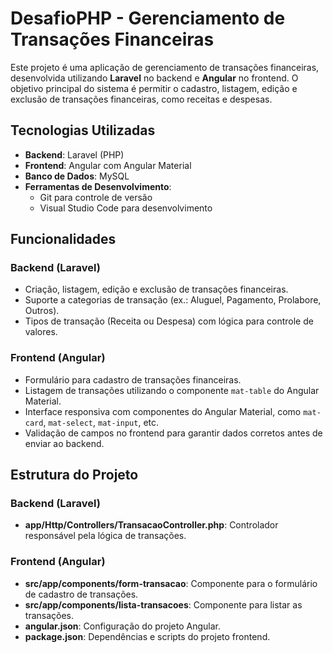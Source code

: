 # DesafioPHP - Gerenciamento de Transações Financeiras

Este projeto é uma aplicação de gerenciamento de transações financeiras, desenvolvida utilizando **Laravel** no backend e **Angular** no frontend. O objetivo principal do sistema é permitir o cadastro, listagem, edição e exclusão de transações financeiras, como receitas e despesas.

## Tecnologias Utilizadas

- **Backend**: Laravel (PHP)
- **Frontend**: Angular com Angular Material
- **Banco de Dados**: MySQL
- **Ferramentas de Desenvolvimento**:
  - Git para controle de versão
  - Visual Studio Code para desenvolvimento

## Funcionalidades

### Backend (Laravel)
- Criação, listagem, edição e exclusão de transações financeiras.
- Suporte a categorias de transação (ex.: Aluguel, Pagamento, Prolabore, Outros).
- Tipos de transação (Receita ou Despesa) com lógica para controle de valores.
  
### Frontend (Angular)
- Formulário para cadastro de transações financeiras.
- Listagem de transações utilizando o componente `mat-table` do Angular Material.
- Interface responsiva com componentes do Angular Material, como `mat-card`, `mat-select`, `mat-input`, etc.
- Validação de campos no frontend para garantir dados corretos antes de enviar ao backend.

## Estrutura do Projeto

### Backend (Laravel)
- **app/Http/Controllers/TransacaoController.php**: Controlador responsável pela lógica de transações.

### Frontend (Angular)
- **src/app/components/form-transacao**: Componente para o formulário de cadastro de transações.
- **src/app/components/lista-transacoes**: Componente para listar as transações.
- **angular.json**: Configuração do projeto Angular.
- **package.json**: Dependências e scripts do projeto frontend.
